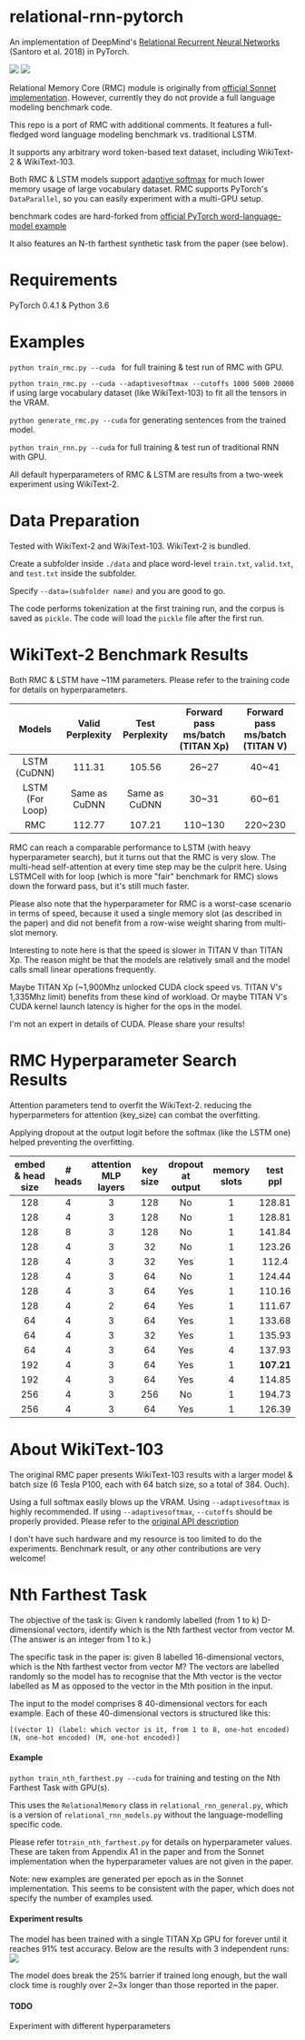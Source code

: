 # relational-rnn-pytorch

An implementation of DeepMind's [Relational Recurrent Neural Networks](https://arxiv.org/abs/1806.01822) (Santoro et al. 2018) in PyTorch.

![](./pics/rmc.png)
![](./pics/rmc_paper_result.png)


Relational Memory Core (RMC) module is originally from [official Sonnet implementation](https://github.com/deepmind/sonnet/blob/master/sonnet/python/modules/relational_memory.py). However, currently they do not provide a full language modeling benchmark code.

This repo is a port of RMC with additional comments. It features a full-fledged word language modeling benchmark vs. traditional LSTM.

It supports any arbitrary word token-based text dataset, including WikiText-2 & WikiText-103.

Both RMC & LSTM models support [adaptive softmax](https://pytorch.org/docs/stable/nn.html#adaptivelogsoftmaxwithloss) for much lower memory usage of large vocabulary dataset. RMC supports PyTorch's `DataParallel`, so you can easily experiment with a multi-GPU setup.

benchmark codes are hard-forked from [official PyTorch word-language-model example](https://github.com/pytorch/examples/tree/master/word_language_model)

It also features an N-th farthest synthetic task from the paper (see below).

# Requirements
PyTorch 0.4.1 & Python 3.6

# Examples
`python train_rmc.py --cuda ` for full training & test run of RMC with GPU.

`python train_rmc.py --cuda --adaptivesoftmax --cutoffs 1000 5000 20000` if using large vocabulary dataset (like WikiText-103) to fit all the tensors in the VRAM.

`python generate_rmc.py --cuda` for generating sentences from the trained model.

`python train_rnn.py --cuda` for full training & test run of traditional RNN with GPU.

All default hyperparameters of RMC & LSTM are results from a two-week experiment using WikiText-2.

# Data Preparation
Tested with WikiText-2 and WikiText-103. WikiText-2 is bundled.

Create a subfolder inside `./data` and place word-level `train.txt`, `valid.txt`, and `test.txt` inside the subfolder.

Specify `--data=(subfolder name)` and you are good to go.

The code performs tokenization at the first training run, and the corpus is saved as `pickle`. The code will load the `pickle` file after the first run.

# WikiText-2 Benchmark Results
Both RMC & LSTM have ~11M parameters. Please refer to the training code for details on hyperparameters.

| Models        | Valid Perplexity|Test Perplexity           | Forward pass ms/batch (TITAN Xp) |  Forward pass ms/batch (TITAN V) |
|:-------------:|:-------------:|:-------------:| :-------------:| :-------------:|
| LSTM (CuDNN)      |111.31 | 105.56 | 26~27 | 40~41 |
| LSTM (For Loop)      |Same as CuDNN | Same as CuDNN | 30~31 | 60~61 |
| RMC      | 112.77 | 107.21      |  110~130  | 220~230|

RMC can reach a comparable performance to LSTM (with heavy hyperparameter search), but it turns out that the RMC is very slow. The multi-head self-attention at every time step may be the culprit here.
Using LSTMCell with for loop (which is more "fair" benchmark for RMC) slows down the forward pass, but it's still much faster.

Please also note that the hyperparameter for RMC is a worst-case scenario in terms of speed, because it used a single memory slot (as described in the paper) and did not benefit from a row-wise weight sharing from multi-slot memory.  

Interesting to note here is that the speed is slower in TITAN V than TITAN Xp. The reason might be that the models are relatively small and the model calls small linear operations frequently.

Maybe TITAN Xp (~1,900Mhz unlocked CUDA clock speed vs. TITAN V's 1,335Mhz limit) benefits from these kind of workload. Or maybe TITAN V's CUDA kernel launch latency is higher for the ops in the model.

I'm not an expert in details of CUDA. Please share your results!  

# RMC Hyperparameter Search Results
Attention parameters tend to overfit the WikiText-2. reducing the hyperparmeters for attention (key_size) can combat the overfitting.

Applying dropout at the output logit before the softmax (like the LSTM one) helped preventing the overfitting.

|embed & head size| # heads | attention MLP layers | key size | dropout at output | memory slots | test ppl|
|:----:|:----:|:----:|:----:|:----:|:----:|:----:|
|128|	4|	3|	128|	No|	1|	128.81 |
|128|	4|	3|	128|	No|	1|	128.81 |
|128|	8|	3|	128|	No|	1|	141.84 |
|128|	4|	3|	32|	No	|1	|123.26 |
|128|	4|	3|	32|	Yes|	1|	112.4 |
|128|	4|	3|	64|	No	|1	|124.44 |
|128|	4|	3|	64|	Yes|	1|	110.16 |
|128|	4|	2|	64|	Yes|	1|	111.67 |
|64	|4	|3	|64	|Yes	|1	|133.68 |
|64	|4	|3	|32	|Yes	|1	|135.93 |
|64	|4	|3	|64	|Yes	|4	|137.93 |
|192|	4|	3|	64|	Yes|	1|	**107.21** |
|192|	4|	3|	64|	Yes|	4|	114.85 |
|256|	4|	3|	256|	No|	1|	194.73 |
|256|	4|	3|	64|	Yes|	1|	126.39 |


# About WikiText-103
The original RMC paper presents WikiText-103 results with a larger model & batch size (6 Tesla P100, each with 64 batch size, so a total of 384. Ouch).

Using a full softmax easily blows up the VRAM. Using `--adaptivesoftmax` is highly recommended. If using `--adaptivesoftmax`, `--cutoffs` should be properly provided. Please refer to the [original API description](https://pytorch.org/docs/stable/nn.html#adaptivelogsoftmaxwithloss)

I don't have such hardware and my resource is too limited to do the experiments. Benchmark result, or any other contributions are very welcome!

# Nth Farthest Task

The objective of the task is: Given k randomly labelled (from 1 to k) D-dimensional vectors, identify which is the Nth farthest vector from vector M. (The answer is an integer from 1 to k.)

The specific task in the paper is: given 8 labelled 16-dimensional vectors, which is the Nth farthest vector from vector M? The vectors are labelled randomly so the model has to recognise that the Mth vector is the vector labelled as M as opposed to the vector in the Mth position in the input. 

The input to the model comprises 8 40-dimensional vectors for each example. Each of these 40-dimensional vectors is structured like this:

```
[(vector 1) (label: which vector is it, from 1 to 8, one-hot encoded) (N, one-hot encoded) (M, one-hot encoded)] 
```

#### Example

`python train_nth_farthest.py --cuda` for training and testing on the Nth Farthest Task with GPU(s).

This uses the `RelationalMemory` class in `relational_rnn_general.py`, which is a version of `relational_rnn_models.py` without the language-modelling specific code.

Please refer to`train_nth_farthest.py` for details on hyperparameter values. These are taken from Appendix A1 in the paper and from the Sonnet implementation when the hyperparameter values are not given in the paper.

Note: new examples are generated per epoch as in the Sonnet implementation. This seems to be consistent with the paper, which does not specify the number of examples used.

#### Experiment results

The model has been trained with a single TITAN Xp GPU for forever until it reaches 91% test accuracy. Below are the results with 3 independent runs:
![](./pics/nth_results.jpg)

The model does break the 25% barrier if trained long enough, but the wall clock time is roughly over 2~3x longer than those reported in the paper.

#### TODO

Experiment with different hyperparameters 